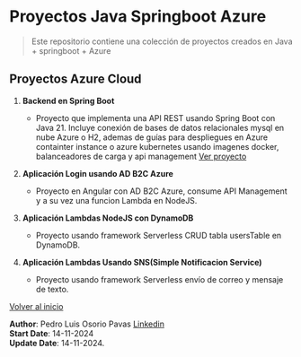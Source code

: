 # Proyectos Java Springboot Azure

> Este repositorio contiene una colección de proyectos creados en Java + springboot + Azure

## Proyectos Azure Cloud

1. **Backend en Spring Boot**
   - Proyecto que implementa una API REST usando Spring Boot con Java 21. Incluye conexión de bases de datos relacionales mysql en nube Azure o H2, ademas de guías para despliegues en Azure containter instance o azure kubernetes usando imagenes docker, balanceadores de carga y api management [Ver proyecto](demoserviciosrest/back-api-simple/README-AZURE.md)
   
2. **Aplicación Login usando AD B2C Azure**
   - Proyecto en Angular con AD B2C Azure, consume API Management y a su vez una funcion Lambda en NodeJS. 

3. **Aplicación Lambdas NodeJS con DynamoDB**
   - Proyecto usando framework Serverless CRUD tabla usersTable en DynamoDB.

4. **Aplicación Lambdas Usando SNS(Simple Notificacion Service)**
   - Proyecto usando framework Serverless envío de correo y mensaje de texto.

[Volver al inicio](README.md)

**Author**: Pedro Luis Osorio Pavas [Linkedin](www.linkedin.com/in/pedro-luis-osorio-pavas-68b3a7106)  
**Start Date**: 14-11-2024  
**Update Date**: 14-11-2024.   